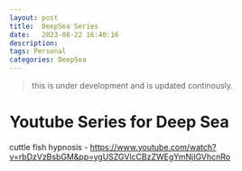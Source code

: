 ```yaml
---
layout: post
title:  DeepSea Series
date:   2023-08-22 16:40:16
description: 
tags: Personal
categories: DeepSea
---
```


> this is under development and is updated continously.

# Youtube Series for Deep Sea 

cuttle fish hypnosis - https://www.youtube.com/watch?v=rbDzVzBsbGM&pp=ygUSZGVlcCBzZWEgYmNjIGVhcnRo